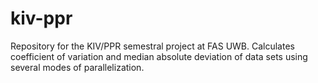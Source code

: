 # kiv-ppr
Repository for the KIV/PPR semestral project at FAS UWB. Calculates coefficient of variation and median absolute deviation of data sets using several modes of parallelization.
